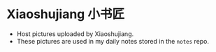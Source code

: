 # Xiaoshujiang 小书匠

- Host pictures uploaded by Xiaoshujiang.
- These pictures are used in my daily notes stored in the `notes` repo.
